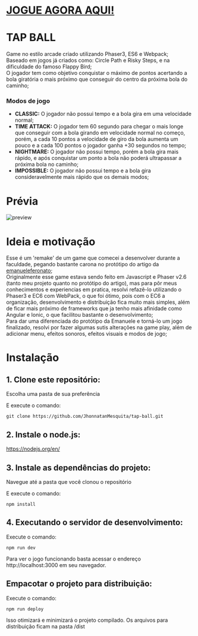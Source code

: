 # [JOGUE AGORA AQUI!](https://game.jhonnatanmesquita.me/tap-ball) 

# TAP BALL

 Game no estilo arcade criado utilizando Phaser3, ES6 e Webpack; <br/>
 Baseado em jogos já criados como: Circle Path e Risky Steps, e na dificuldade do famoso Flappy Bird; <br/> 
 O jogador tem como objetivo conquistar o máximo de pontos acertando a bola giratória o mais próximo que conseguir do centro da próxima bola do caminho; <br/>
### Modos de jogo
- <b>CLASSIC:</b> O jogador não possui tempo e a bola gira em uma velocidade normal;
- <b>TIME ATTACK:</b> O jogador tem 60 segundo para chegar o mais longe que conseguir com a bola girando em velocidade normal no começo, porém, a cada 10 pontos a velocidade de giro da bola aumenta um pouco e a cada 100 pontos o jogador ganha +30 segundos no tempo; <br/>
- <b>NIGHTMARE:</b> O jogador não possui tempo, porém a bola gira mais rápido, e após conquistar um ponto a bola não poderá ultrapassar a próxima bola no caminho; <br/>
- <b>IMPOSSIBLE:</b> O jogador não possui tempo e a bola gira consideravelmente mais rápido que os demais modos;

# Prévia
![preview](https://game.jhonnatanmesquita.me/tap-ball/assets/preview/preview.gif)

# Ideia e motivação
Esse é um 'remake' de um game que comecei a desenvolver durante a faculdade, pegando bastante carona no protótipo do artigo da [emanueleferonato](https://www.emanueleferonato.com/2016/02/11/html5-prototype-of-ios-game-circle-path-made-with-phaser/); <br/>
Originalmente esse game estava sendo feito em Javascript e Phaser v2.6 (tanto meu projeto quanto no protótipo do artigo), mas para  pôr meus conhecimentos e experiencias em pratica, resolvi refazê-lo utilizando o Phaser3 e EC6 com WebPack, o que foi ótimo, pois com o EC6 a organização, desenvolvimento e distribuição fica muito mais simples, além de ficar mais próximo de frameworks que ja tenho mais afinidade como Angular e Ionic, o que facilitou bastante o desenvolvimento; <br/>
Para dar uma diferenciada do protótipo da Emanuele e torná-lo um jogo finalizado, resolvi por fazer algumas sutis alterações na game play, além de adicionar menu, efeitos sonoros, efeitos visuais e modos de jogo;
   

# Instalação
## 1. Clone este repositório:

Escolha uma pasta de sua preferência

E execute o comando:

```git clone https://github.com/JhonnatanMesquita/tap-ball.git```

## 2. Instale o node.js:

https://nodejs.org/en/


## 3. Instale as dependências do projeto:

Navegue até a pasta que você clonou o repositório

E execute o comando:

```npm install``` 

## 4. Executando o servidor de desenvolvimento:

Execute o comando:

```npm run dev```

Para ver o jogo funcionando basta acessar o endereço http://localhost:3000 em seu navegador.


## Empacotar o projeto para distribuição:

Execute o comando:

```npm run deploy```

Isso otimizará e minimizará o projeto compilado. Os arquivos para distribuição ficam na pasta /dist
